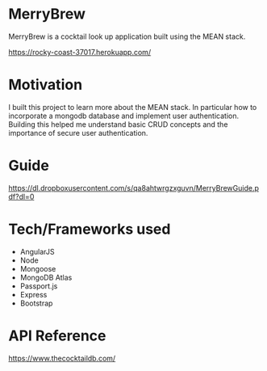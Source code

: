 # MerryBrew
MerryBrew is a cocktail look up application built using the MEAN stack. 

https://rocky-coast-37017.herokuapp.com/

# Motivation 
I built this project to learn more about the MEAN stack. In particular how to incorporate a mongodb database and implement user authentication. Building this helped me understand basic CRUD concepts and the importance of secure user authentication.

# Guide 
https://dl.dropboxusercontent.com/s/qa8ahtwrgzxguvn/MerryBrewGuide.pdf?dl=0

# Tech/Frameworks used

- AngularJS
- Node
- Mongoose
- MongoDB Atlas
- Passport.js
- Express
- Bootstrap 

# API Reference
https://www.thecocktaildb.com/
